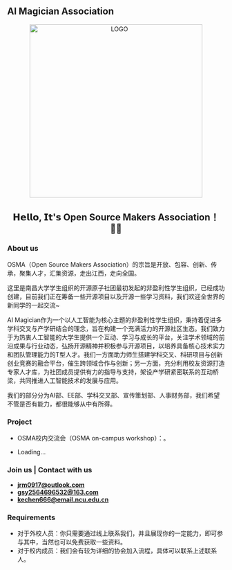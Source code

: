 ## AI Magician Association

<p align="center">
    <img alt="LOGO" src="../image/OSMA Logo.png" height="400">

</p>

<h2 align="center"> 𝗛𝗲𝗹𝗹𝗼, 𝗜𝘁'𝘀 Open Source Makers Association！ 👨‍💻 </h2>

### About us

OSMA（Open Source Makers Association）的宗旨是开放、包容、创新、传承，聚集人才，汇集资源，走出江西，走向全国。

这里是南昌大学学生组织的开源原子社团最初发起的非盈利性学生组织，已经成功创建，目前我们正在筹备一些开源项目以及开源一些学习资料，我们欢迎全世界的新同学的一起交流~

AI Magician作为一个以人工智能为核心主题的非盈利性学生组织，秉持着促进多学科交叉与产学研结合的理念，旨在构建一个充满活力的开源社区生态。我们致力于为热衷人工智能的大学生提供一个互动、学习与成长的平台，关注学术领域的前沿成果与行业动态，弘扬开源精神并积极参与开源项目，以培养具备核心技术实力和团队管理能力的T型人才。我们一方面助力师生搭建学科交叉、科研项目与创新创业竞赛的融合平台，催生跨领域合作与创新；另一方面，充分利用校友资源打造专家人才库，为社团成员提供有力的指导与支持，架设产学研紧密联系的互动桥梁，共同推进人工智能技术的发展与应用。

我们的部分分为AI部、EE部、学科交叉部、宣传策划部、人事财务部，我们希望不管是否有能力，都很能够从中有所得。
### Project

- OSMA校内交流会（OSMA on-campus workshop）：。

- Loading...


### Join us | Contact with us

- [**jrm0917@outlook.com**](mailto:jrm0917@outlook.com)
- [**gsy2564696532@163.com**](mailto:gsy2564696532@163.com)
- [**kechen666@email.ncu.edu.cn**](mailto:kechen666@email.ncu.edu.cn)


### Requirements
- 对于外校人员：你只需要通过线上联系我们，并且展现你的一定能力，即可参与其中，当然也可以免费获取一些资料。
- 对于校内成员：我们会有较为详细的协会加入流程，具体可以联系上述联系人。
